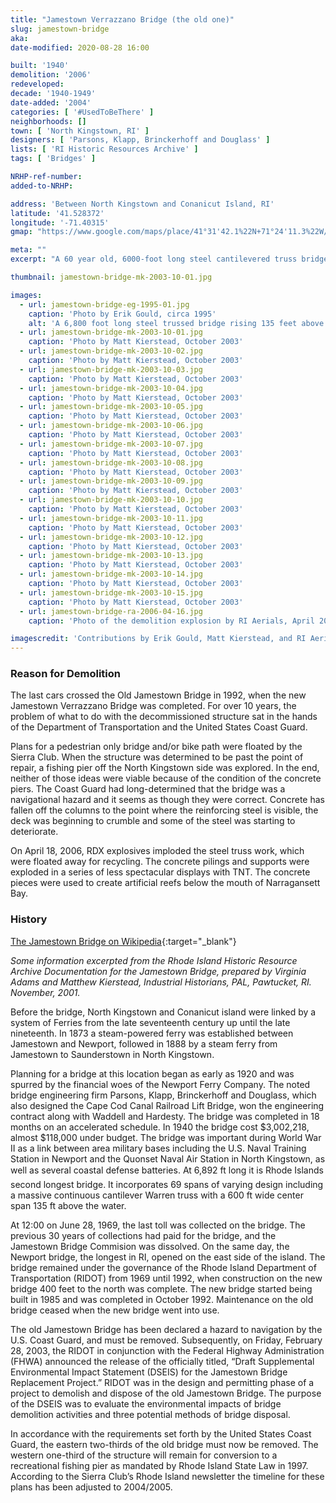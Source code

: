 ```yaml
---
title: "Jamestown Verrazzano Bridge (the old one)"
slug: jamestown-bridge
aka: 
date-modified: 2020-08-28 16:00

built: '1940'
demolition: '2006'
redeveloped: 
decade: '1940-1949'
date-added: '2004'
categories: [ '#UsedToBeThere' ]
neighborhoods: []
town: [ 'North Kingstown, RI' ]
designers: [ 'Parsons, Klapp, Brinckerhoff and Douglass' ]
lists: [ 'RI Historic Resources Archive' ]
tags: [ 'Bridges' ]

NRHP-ref-number:
added-to-NRHP:

address: 'Between North Kingstown and Conanicut Island, RI'
latitude: '41.528372'
longitude: '-71.40315'
gmap: "https://www.google.com/maps/place/41°31'42.1%22N+71°24'11.3%22W/@41.528372,-71.40315,15z/data=!4m5!3m4!1s0x0:0x0!8m2!3d41.528372!4d-71.40315?hl=en"

meta: ""
excerpt: "A 60 year old, 6000-foot long steel cantilevered truss bridge that struck fear and awe in the passengers that rode over it."

thumbnail: jamestown-bridge-mk-2003-10-01.jpg

images:
  - url: jamestown-bridge-eg-1995-01.jpg
    caption: 'Photo by Erik Gould, circa 1995'
    alt: 'A 6,800 foot long steel trussed bridge rising 135 feet above the water connecting North Kingstown and Conanicut island'
  - url: jamestown-bridge-mk-2003-10-01.jpg
    caption: 'Photo by Matt Kierstead, October 2003'
  - url: jamestown-bridge-mk-2003-10-02.jpg
    caption: 'Photo by Matt Kierstead, October 2003'
  - url: jamestown-bridge-mk-2003-10-03.jpg
    caption: 'Photo by Matt Kierstead, October 2003'
  - url: jamestown-bridge-mk-2003-10-04.jpg
    caption: 'Photo by Matt Kierstead, October 2003'
  - url: jamestown-bridge-mk-2003-10-05.jpg
    caption: 'Photo by Matt Kierstead, October 2003'
  - url: jamestown-bridge-mk-2003-10-06.jpg
    caption: 'Photo by Matt Kierstead, October 2003'
  - url: jamestown-bridge-mk-2003-10-07.jpg
    caption: 'Photo by Matt Kierstead, October 2003'
  - url: jamestown-bridge-mk-2003-10-08.jpg
    caption: 'Photo by Matt Kierstead, October 2003'
  - url: jamestown-bridge-mk-2003-10-09.jpg
    caption: 'Photo by Matt Kierstead, October 2003'
  - url: jamestown-bridge-mk-2003-10-10.jpg
    caption: 'Photo by Matt Kierstead, October 2003'
  - url: jamestown-bridge-mk-2003-10-11.jpg
    caption: 'Photo by Matt Kierstead, October 2003'
  - url: jamestown-bridge-mk-2003-10-12.jpg
    caption: 'Photo by Matt Kierstead, October 2003'
  - url: jamestown-bridge-mk-2003-10-13.jpg
    caption: 'Photo by Matt Kierstead, October 2003'
  - url: jamestown-bridge-mk-2003-10-14.jpg
    caption: 'Photo by Matt Kierstead, October 2003'
  - url: jamestown-bridge-mk-2003-10-15.jpg
    caption: 'Photo by Matt Kierstead, October 2003'
  - url: jamestown-bridge-ra-2006-04-16.jpg
    caption: 'Photo of the demolition explosion by RI Aerials, April 2006'

imagescredit: 'Contributions by Erik Gould, Matt Kierstead, and RI Aerials'
---
```


### Reason for Demolition

The last cars crossed the Old Jamestown Bridge in 1992, when the new Jamestown Verrazzano Bridge was completed. For over 10 years, the problem of what to do with the decommissioned structure sat in the hands of the Department of Transportation and the United States Coast Guard. 

Plans for a pedestrian only bridge and/or bike path were floated by the Sierra Club. When the structure was determined to be past the point of repair, a fishing pier off the North Kingstown side was explored. In the end, neither of those ideas were viable because of the condition of the concrete piers. The Coast Guard had long-determined that the bridge was a navigational hazard and it seems as though they were correct. Concrete has fallen off the columns to the point where the reinforcing steel is visible, the deck was beginning to crumble and some of the steel was starting to deteriorate.

On April 18, 2006, RDX explosives imploded the steel truss work, which were floated away for recycling. The concrete pilings and supports were exploded in a series of less spectacular displays with TNT. The concrete pieces were used to create artificial reefs below the mouth of Narragansett Bay. 


### History

[The Jamestown Bridge on Wikipedia](//en.wikipedia.org/wiki/Jamestown_Bridge){:target="_blank"}

_Some information excerpted from the Rhode Island Historic Resource Archive Documentation for the Jamestown Bridge, prepared by Virginia Adams and Matthew Kierstead, Industrial Historians, PAL, Pawtucket, RI. November, 2001._

Before the bridge, North Kingstown and Conanicut island were linked by a system of Ferries from the late seventeenth century up until the late nineteenth. In 1873 a steam-powered ferry was established between Jamestown and Newport, followed in 1888 by a steam ferry from Jamestown to Saunderstown in North Kingstown.

Planning for a bridge at this location began as early as 1920 and was spurred by the financial woes of the Newport Ferry Company. The noted bridge engineering firm Parsons, Klapp, Brinckerhoff and Douglass, which also designed the Cape Cod Canal Railroad Lift Bridge, won the engineering contract along with Waddell and Hardesty. The bridge was completed in 18 months on an accelerated schedule. In 1940 the bridge cost $3,002,218, almost $118,000 under budget. The bridge was important during World War II as a link between area military bases including the U.S. Naval Training Station in Newport and the Quonset Naval Air Station in North Kingstown, as well as several coastal defense batteries. At 6,892 ft long it is Rhode Islands second longest bridge. It incorporates 69 spans of varying design including a massive continuous cantilever Warren truss with a 600 ft wide center span 135 ft above the water. 

At 12:00 on June 28, 1969, the last toll was collected on the bridge. The previous 30 years of collections had paid for the bridge, and the Jamestown Bridge Commision was dissolved. On the same day, the Newport bridge, the longest in RI, opened on the east side of the island. The bridge remained under the governance of the Rhode Island Department of Transportation (<span class="abbr">RIDOT</span>) from 1969 until 1992, when construction on the new bridge 400 feet to the north was complete. The new bridge started being built in 1985 and was completed in October 1992. Maintenance on the old bridge ceased when the new bridge went into use.

The old Jamestown Bridge has been declared a hazard to navigation by the U.S. Coast Guard, and must be removed. Subsequently, on Friday, February 28, 2003, the <span class="abbr">RIDOT</span> in conjunction with the Federal Highway Administration (FHWA) announced the release of the officially titled, “Draft Supplemental Environmental Impact Statement (<span class="abbr">DSEIS</span>) for the Jamestown Bridge Replacement Project.” <span class="abbr">RIDOT</span> was in the design and permitting phase of a project to demolish and dispose of the old Jamestown Bridge. The purpose of the <span class="abbr">DSEIS</span> was to evaluate the environmental impacts of bridge demolition activities and three potential methods of bridge disposal.

In accordance with the requirements set forth by the United States Coast Guard, the eastern two-thirds of the old bridge must now be removed. The western one-third of the structure will remain for conversion to a recreational fishing pier as mandated by Rhode Island State Law in 1997. According to the Sierra Club’s Rhode Island newsletter the timeline for these plans has been adjusted to 2004/2005.
